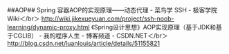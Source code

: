 ##AOP##
Spring 容器AOP的实现原理——动态代理 - 菜鸟学 SSH - 极客学院Wiki＜/br＞
http://wiki.jikexueyuan.com/project/ssh-noob-learning/dynamic-proxy.html
《Spring设计思想》AOP实现原理（基于JDK和基于CGLIB） - 我的程序人生 - 博客频道 - CSDN.NET＜/br＞
http://blog.csdn.net/luanlouis/article/details/51155821